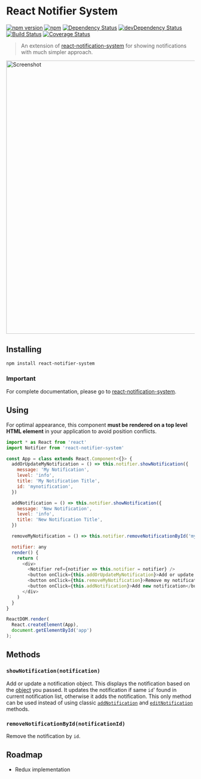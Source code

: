 # React Notifier System

[![npm version](https://badge.fury.io/js/react-notifier-system.svg)](https://badge.fury.io/js/react-notifier-system) 
[![npm](https://img.shields.io/npm/dm/react-notifier-system.svg)](https://www.npmjs.com/package/react-notifier-system)
[![Dependency Status](https://david-dm.org/sheikhG1900/react-notifier-system.svg)](https://david-dm.org/sheikhG1900/react-notifier-system) [![devDependency Status](https://david-dm.org/sheikhG1900/react-notifier-system/dev-status.svg)](https://david-dm.org/sheikhG1900/react-notifier-system#info=devDependencies) [![Build Status](https://travis-ci.org/SheikhG1900/react-notifier-system.svg?branch=master)](https://travis-ci.org/SheikhG1900/react-notifier-system) [![Coverage Status](https://coveralls.io/repos/github/SheikhG1900/react-notifier-system/badge.svg?branch=master)](https://coveralls.io/github/SheikhG1900/react-notifier-system?branch=master)

> An extension of [react-notification-system](https://github.com/igorprado/react-notification-system) for showing notifications with much simpler approach.

<a href="https://igorprado.github.io/react-notification-system/"><img width="728" src="https://github.com/igorprado/react-notification-system/raw/master/example/src/images/screenshot.jpg" alt="Screenshot"></a>

## Installing

```
npm install react-notifier-system
```

### Important

For complete documentation, please go to [react-notification-system](https://github.com/igorprado/react-notification-system).

## Using

For optimal appearance, this component **must be rendered on a top level HTML element** in your application to avoid position conflicts.


```js
import * as React from 'react'
import Notifier from 'react-notifier-system'

const App = class extends React.Component<{}> {
  addOrUpdateMyNotification = () => this.notifier.showNotification({
    message: 'My Notification',
    level: 'info',
    title: 'My Notification Title',
    id: 'mynotification',
  })

  addNotification = () => this.notifier.showNotification({
    message: 'New Notification',
    level: 'info',
    title: 'New Notification Title',
  })

  removeMyNotification = () => this.notifier.removeNotificationById('mynotification')

  notifier: any
  render() {
    return (
      <div>
        <Notifier ref={notifier => this.notifier = notifier} />
        <button onClick={this.addOrUpdateMyNotification}>Add or update my notification</button>
        <button onClick={this.removeMyNotification}>Remove my notification</button>
        <button onClick={this.addNotification}>Add new notification</button>
      </div>
    )
  }
}

ReactDOM.render(
  React.createElement(App),
  document.getElementById('app')
);
```

## Methods

### `showNotification(notification)` 

Add or update a notification object. This displays the notification based on the [object](https://github.com/igorprado/react-notification-system#creating-a-notification) you passed.
It updates the notification if same `id`' found in current notification list, otherwise it adds the notification. This only method can be used instead of using classic [`addNotification`](https://github.com/igorprado/react-notification-system#addnotificationnotification) and [`editNotification`](https://github.com/igorprado/react-notification-system#editnotificationnotification) methods.

### `removeNotificationById(notificationId)`

Remove the notification by `id`.

## Roadmap

* Redux implementation

